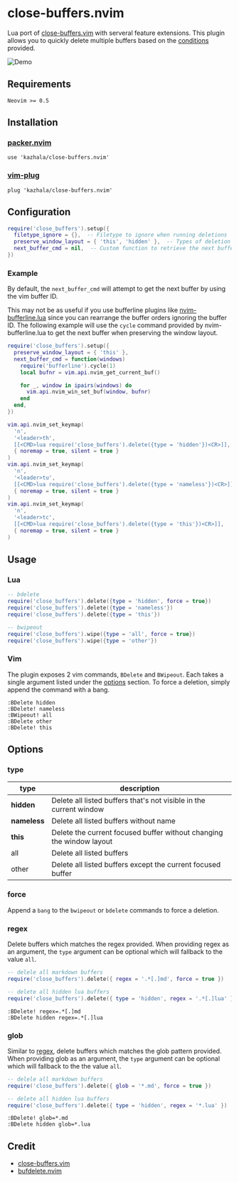 # close-buffers.nvim

Lua port of [close-buffers.vim](https://github.com/Asheq/close-buffers.vim) with serveral feature extensions. This plugin allows you
to quickly delete multiple buffers based on the [conditions](#options) provided.

![Demo](https://github.com/kazhala/gif/blob/master/close-buffers.gif)

## Requirements

```
Neovim >= 0.5
```

## Installation

### [packer.nvim](https://github.com/wbthomason/packer.nvim)

```
use 'kazhala/close-buffers.nvim'
```

### [vim-plug](https://github.com/junegunn/vim-plug)

```
plug 'kazhala/close-buffers.nvim'
```

## Configuration

```lua
require('close_buffers').setup({
  filetype_ignore = {},  -- Filetype to ignore when running deletions
  preserve_window_layout = { 'this', 'hidden' },  -- Types of deletion that should preserve the window layout
  next_buffer_cmd = nil,  -- Custom function to retrieve the next buffer when preserving window layout
})
```

### Example

By default, the `next_buffer_cmd` will attempt to get the next buffer by using the vim buffer ID.

This may not be as useful if you use bufferline plugins like [nvim-bufferline.lua](https://github.com/akinsho/nvim-bufferline.lua)
since you can rearrange the buffer orders ignoring the buffer ID. The following example will use the `cycle` command provided
by nvim-bufferline.lua to get the next buffer when preserving the window layout.

```lua
require('close_buffers').setup({
  preserve_window_layout = { 'this' },
  next_buffer_cmd = function(windows)
    require('bufferline').cycle(1)
    local bufnr = vim.api.nvim_get_current_buf()

    for _, window in ipairs(windows) do
      vim.api.nvim_win_set_buf(window, bufnr)
    end
  end,
})

vim.api.nvim_set_keymap(
  'n',
  '<leader>th',
  [[<CMD>lua require('close_buffers').delete({type = 'hidden'})<CR>]],
  { noremap = true, silent = true }
)
vim.api.nvim_set_keymap(
  'n',
  '<leader>tu',
  [[<CMD>lua require('close_buffers').delete({type = 'nameless'})<CR>]],
  { noremap = true, silent = true }
)
vim.api.nvim_set_keymap(
  'n',
  '<leader>tc',
  [[<CMD>lua require('close_buffers').delete({type = 'this'})<CR>]],
  { noremap = true, silent = true }
)
```

## Usage

### Lua

```lua
-- bdelete
require('close_buffers').delete({type = 'hidden', force = true})
require('close_buffers').delete({type = 'nameless'})
require('close_buffers').delete({type = 'this'})

-- bwipeout
require('close_buffers').wipe({type = 'all', force = true})
require('close_buffers').wipe({type = 'other'})
```

### Vim

The plugin exposes 2 vim commands, `BDelete` and `BWipeout`. Each takes a single argument listed under the [options](#type) section.
To force a deletion, simply append the command with a bang.

```
:BDelete hidden
:BDelete! nameless
:BWipeout! all
:BDelete other
:BDelete! this
```

## Options

### type

| type         | description                                                          |
| ------------ | -------------------------------------------------------------------- |
| **hidden**   | Delete all listed buffers that's not visible in the current window   |
| **nameless** | Delete all listed buffers without name                               |
| **this**     | Delete the current focused buffer without changing the window layout |
| all          | Delete all listed buffers                                            |
| other        | Delete all listed buffers except the current focused buffer          |

### force

Append a `bang` to the `bwipeout` or `bdelete` commands to force a deletion.

### regex

Delete buffers which matches the regex provided. When providing regex as an argument, the
`type` argument can be optional which will fallback to the value `all`.

```lua
-- delele all markdown buffers
require('close_buffers').delete({ regex = '.*[.]md', force = true })

-- delete all hidden lua buffers
require('close_buffers').delete({ type = 'hidden', regex = '.*[.]lua' })
```

```
:BDelete! regex=.*[.]md
:BDelete hidden regex=.*[.]lua
```

### glob

Similar to [regex](#regex), delete buffers which matches the glob pattern provided.
When providing glob as an argument, the `type` argument can be optional which will fallback to the
the value `all`.

```lua
-- delele all markdown buffers
require('close_buffers').delete({ glob = '*.md', force = true })

-- delete all hidden lua buffers
require('close_buffers').delete({ type = 'hidden', regex = '*.lua' })
```

```
:BDelete! glob=*.md
:BDelete hidden glob=*.lua
```

## Credit

- [close-buffers.vim](https://github.com/Asheq/close-buffers.vim)
- [bufdelete.nvim](https://github.com/famiu/bufdelete.nvim)
